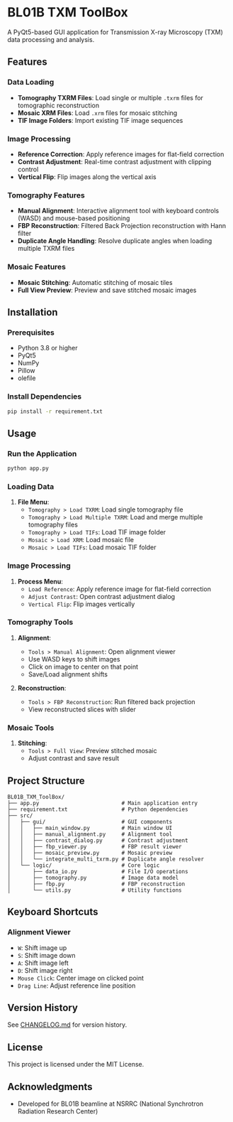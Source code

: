 # BL01B TXM ToolBox

A PyQt5-based GUI application for Transmission X-ray Microscopy (TXM) data processing and analysis.

## Features

### Data Loading
- **Tomography TXRM Files**: Load single or multiple `.txrm` files for tomographic reconstruction
- **Mosaic XRM Files**: Load `.xrm` files for mosaic stitching
- **TIF Image Folders**: Import existing TIF image sequences

### Image Processing
- **Reference Correction**: Apply reference images for flat-field correction
- **Contrast Adjustment**: Real-time contrast adjustment with clipping control
- **Vertical Flip**: Flip images along the vertical axis

### Tomography Features
- **Manual Alignment**: Interactive alignment tool with keyboard controls (WASD) and mouse-based positioning
- **FBP Reconstruction**: Filtered Back Projection reconstruction with Hann filter
- **Duplicate Angle Handling**: Resolve duplicate angles when loading multiple TXRM files

### Mosaic Features
- **Mosaic Stitching**: Automatic stitching of mosaic tiles
- **Full View Preview**: Preview and save stitched mosaic images

## Installation

### Prerequisites
- Python 3.8 or higher
- PyQt5
- NumPy
- Pillow
- olefile

### Install Dependencies
```bash
pip install -r requirement.txt
```

## Usage

### Run the Application
```bash
python app.py
```

### Loading Data
1. **File Menu**:
   - `Tomography > Load TXRM`: Load single tomography file
   - `Tomography > Load Multiple TXRM`: Load and merge multiple tomography files
   - `Tomography > Load TIFs`: Load TIF image folder
   - `Mosaic > Load XRM`: Load mosaic file
   - `Mosaic > Load TIFs`: Load mosaic TIF folder

### Image Processing
1. **Process Menu**:
   - `Load Reference`: Apply reference image for flat-field correction
   - `Adjust Contrast`: Open contrast adjustment dialog
   - `Vertical Flip`: Flip images vertically

### Tomography Tools
1. **Alignment**:
   - `Tools > Manual Alignment`: Open alignment viewer
   - Use WASD keys to shift images
   - Click on image to center on that point
   - Save/Load alignment shifts

2. **Reconstruction**:
   - `Tools > FBP Reconstruction`: Run filtered back projection
   - View reconstructed slices with slider

### Mosaic Tools
1. **Stitching**:
   - `Tools > Full View`: Preview stitched mosaic
   - Adjust contrast and save result

## Project Structure
```
BL01B_TXM_ToolBox/
├── app.py                          # Main application entry
├── requirement.txt                 # Python dependencies
├── src/
│   ├── gui/                        # GUI components
│   │   ├── main_window.py          # Main window UI
│   │   ├── manual_alignment.py     # Alignment tool
│   │   ├── contrast_dialog.py      # Contrast adjustment
│   │   ├── fbp_viewer.py           # FBP result viewer
│   │   ├── mosaic_preview.py       # Mosaic preview
│   │   └── integrate_multi_txrm.py # Duplicate angle resolver
│   └── logic/                      # Core logic
│       ├── data_io.py              # File I/O operations
│       ├── tomography.py           # Image data model
│       ├── fbp.py                  # FBP reconstruction
│       └── utils.py                # Utility functions
```

## Keyboard Shortcuts

### Alignment Viewer
- `W`: Shift image up
- `S`: Shift image down
- `A`: Shift image left
- `D`: Shift image right
- `Mouse Click`: Center image on clicked point
- `Drag Line`: Adjust reference line position

## Version History

See [CHANGELOG.md](CHANGELOG.md) for version history.

## License

This project is licensed under the MIT License.

## Acknowledgments

- Developed for BL01B beamline at NSRRC (National Synchrotron Radiation Research Center)
